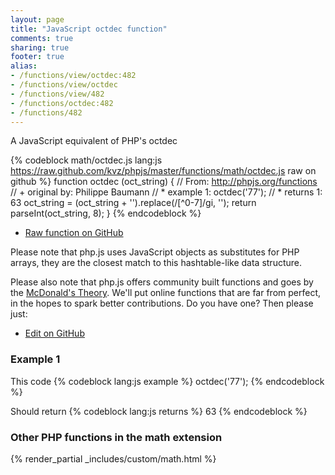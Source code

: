 ```yaml
---
layout: page
title: "JavaScript octdec function"
comments: true
sharing: true
footer: true
alias:
- /functions/view/octdec:482
- /functions/view/octdec
- /functions/view/482
- /functions/octdec:482
- /functions/482
---
```

<!-- Generated by Rakefile:build -->
A JavaScript equivalent of PHP's octdec

{% codeblock math/octdec.js lang:js https://raw.github.com/kvz/phpjs/master/functions/math/octdec.js raw on github %}
function octdec (oct_string) {
  // From: http://phpjs.org/functions
  // +   original by: Philippe Baumann
  // *     example 1: octdec('77');
  // *     returns 1: 63
  oct_string = (oct_string + '').replace(/[^0-7]/gi, '');
  return parseInt(oct_string, 8);
}
{% endcodeblock %}

 - [Raw function on GitHub](https://github.com/kvz/phpjs/blob/master/functions/math/octdec.js)

Please note that php.js uses JavaScript objects as substitutes for PHP arrays, they are 
the closest match to this hashtable-like data structure. 

Please also note that php.js offers community built functions and goes by the 
[McDonald's Theory](https://medium.com/what-i-learned-building/9216e1c9da7d). We'll put online 
functions that are far from perfect, in the hopes to spark better contributions. 
Do you have one? Then please just: 

 - [Edit on GitHub](https://github.com/kvz/phpjs/edit/master/functions/math/octdec.js)

### Example 1
This code
{% codeblock lang:js example %}
octdec('77');
{% endcodeblock %}

Should return
{% codeblock lang:js returns %}
63
{% endcodeblock %}


### Other PHP functions in the math extension
{% render_partial _includes/custom/math.html %}
